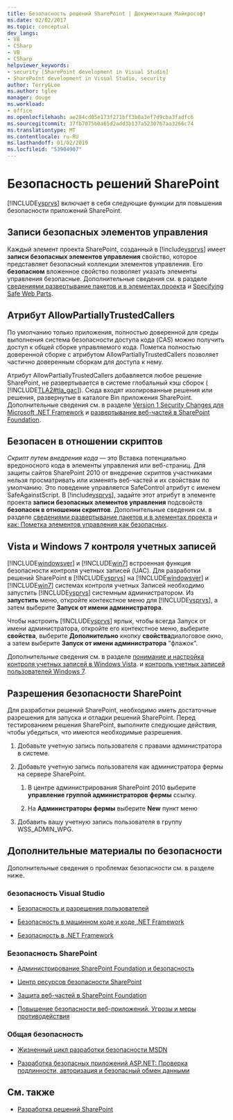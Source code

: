 ```yaml
---
title: Безопасность решений SharePoint | Документация Майкрософт
ms.date: 02/02/2017
ms.topic: conceptual
dev_langs:
- VB
- CSharp
- VB
- CSharp
helpviewer_keywords:
- security [SharePoint development in Visual Studio]
- SharePoint development in Visual Studio, security
author: TerryGLee
ms.author: tglee
manager: douge
ms.workload:
- office
ms.openlocfilehash: ae284cd05e173f271bff3b0a3ef7d9cba3fadfc6
ms.sourcegitcommit: 37fb7075b0a65d2add3b137a5230767aa3266c74
ms.translationtype: MT
ms.contentlocale: ru-RU
ms.lasthandoff: 01/02/2019
ms.locfileid: "53904907"
---
```

# <a name="security-for-sharepoint-solutions"></a>Безопасность решений SharePoint
  [!INCLUDE[vsprvs](../sharepoint/includes/vsprvs-md.md)] включает в себя следующие функции для повышения безопасности приложений SharePoint.

## <a name="safe-control-entries"></a>Записи безопасных элементов управления
 Каждый элемент проекта SharePoint, созданный в [!include[vsprvs](../sharepoint/includes/vsprvs-md.md)] имеет **записи безопасных элементов управления** свойство, которое представляет безопасный коллекции элементов управления. Его **безопасном** вложенное свойство позволяет указать элементы управления безопасные. Дополнительные сведения см. в разделе [сведениями развертывание пакетов и в элементах проекта](../sharepoint/providing-packaging-and-deployment-information-in-project-items.md) и [Specifying Safe Web Parts](http://go.microsoft.com/fwlink/?LinkId=177521).

## <a name="allowpartiallytrustedcallers-attribute"></a>Атрибут AllowPartiallyTrustedCallers
 По умолчанию только приложения, полностью доверенной для среды выполнения система безопасности доступа кода (CAS) можно получить доступ к общей сборке управляемого кода. Пометка полностью доверенной сборке с атрибутом AllowPartiallyTrustedCallers позволяет частично доверенным сборкам для доступа к нему.

 Атрибут AllowPartiallyTrustedCallers добавляется любое решение SharePoint, не развертывается в системе глобальный кэш сборок ( [!INCLUDE[TLA2#tla_gac](../sharepoint/includes/tla2sharptla-gac-md.md)]). Сюда входят изолированные решения или решения, развернутые в каталоге Bin приложения SharePoint. Дополнительные сведения см. в разделе [Version 1 Security Changes для Microsoft .NET Framework](http://go.microsoft.com/fwlink/?LinkId=177515) и [развертывание веб-частей в SharePoint Foundation](http://go.microsoft.com/fwlink/?LinkId=177509).

## <a name="safe-against-script-property"></a>Безопасен в отношении скриптов
 *Скрипт путем внедрения кода* — это Вставка потенциально вредоносного кода в элементы управления или веб-страниц. Для защиты сайтов SharePoint 2010 от внедрение скриптов участниками нельзя просматривать или изменять веб-частей и их свойствам по умолчанию. Это поведение управляется SafeControl атрибут с именем SafeAgainstScript. В [!include[vsprvs](../sharepoint/includes/vsprvs-md.md)], задайте этот атрибут в элементе проекта **записи безопасных элементов управления** подсвойств **безопасен в отношении скриптов**. Дополнительные сведения см. в разделе [сведениями развертывание пакетов и в элементах проекта](../sharepoint/providing-packaging-and-deployment-information-in-project-items.md) и [как: Пометка элементов управления как безопасных](../sharepoint/how-to-mark-controls-as-safe-controls.md).

## <a name="vista-and-windows-7-user-account-control"></a>Vista и Windows 7 контроля учетных записей
 [!INCLUDE[windowsver](../sharepoint/includes/windowsver-md.md)] и [!INCLUDE[win7](../sharepoint/includes/win7-md.md)] встроенная функция безопасности контроля учетных записей (UAC). Для разработки решений SharePoint в [!INCLUDE[vsprvs](../sharepoint/includes/vsprvs-md.md)] на [!INCLUDE[windowsver](../sharepoint/includes/windowsver-md.md)] и [!INCLUDE[win7](../sharepoint/includes/win7-md.md)] системах контроля учетных Записей необходимо запустить [!INCLUDE[vsprvs](../sharepoint/includes/vsprvs-md.md)] системным администратором. Из **запустить** меню, откройте контекстное меню для [!INCLUDE[vsprvs](../sharepoint/includes/vsprvs-md.md)], а затем выберите **Запуск от имени администратора**.

 Чтобы настроить [!INCLUDE[vsprvs](../sharepoint/includes/vsprvs-md.md)] ярлык, чтобы всегда Запуск от имени администратора, откройте его контекстное меню, выберите **свойства**, выберите **Дополнительно** кнопку **свойства**диалоговое окно, а затем выберите **Запуск от имени администратора** "флажок".

 Дополнительные сведения см. в разделе [понимание и настройка контроля учетных записей в Windows Vista](http://go.microsoft.com/fwlink/?LinkID=156476). и [контроль учетных записей пользователей Windows 7](http://go.microsoft.com/fwlink/?LinkId=177523).

## <a name="sharepoint-permissions-considerations"></a>Разрешения безопасности SharePoint
 Для разработки решений SharePoint, необходимо иметь достаточные разрешения для запуска и отладки решений SharePoint. Перед тестированием решения SharePoint, выполните следующие действия, чтобы убедиться, что имеются необходимые разрешения.

1.  Добавьте учетную запись пользователя с правами администратора в системе.

2.  Добавьте учетную запись пользователя как администратора фермы на сервере SharePoint.

    1.  В центре администрирования SharePoint 2010 выберите **управление группой администраторов фермы** ссылку.

    2.  На **Администраторы фермы** выберите **New** пункт меню

3.  Добавить вашу учетную запись пользователя в группу WSS_ADMIN_WPG.

## <a name="additional-security-resources"></a>Дополнительные материалы по безопасности
 Дополнительные сведения о проблемах безопасности см. в разделе ниже.

### <a name="visual-studio-security"></a>безопасность Visual Studio

-   [Безопасность и разрешения пользователей](http://go.microsoft.com/fwlink/?LinkId=177503)

-   [Безопасность в машинном коде и коде .NET Framework](http://go.microsoft.com/fwlink/?LinkId=177504)

-   [Безопасность в .NET Framework](http://go.microsoft.com/fwlink/?LinkId=177502)

### <a name="sharepoint-security"></a>Безопасность SharePoint

-   [Администрирование SharePoint Foundation и безопасность](http://go.microsoft.com/fwlink/?LinkId=177501)

-   [Центр ресурсов безопасности SharePoint](http://go.microsoft.com/fwlink/?LinkId=177498)

-   [Защита веб-частей в SharePoint Foundation](http://go.microsoft.com/fwlink/?LinkId=177511)

-   [Повышение безопасности веб-приложений. Угрозы и меры противодействия](http://go.microsoft.com/fwlink/?LinkID=140080)

### <a name="general-security"></a>Общая безопасность

-   [Жизненный цикл разработки безопасности MSDN](http://go.microsoft.com/fwlink/?LinkID=147149)

-   [Разработка безопасных приложений ASP.NET: Проверка подлинности, авторизация и безопасный обмен данными](http://go.microsoft.com/fwlink/?LinkId=177494)

## <a name="see-also"></a>См. также

- [Разработка решений SharePoint](../sharepoint/developing-sharepoint-solutions.md)